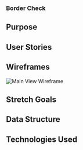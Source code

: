 ### Border Check


## Purpose


## User Stories


## Wireframes

![Main View Wireframe](iamges/Homepage.png)

## Stretch Goals


## Data Structure


## Technologies Used